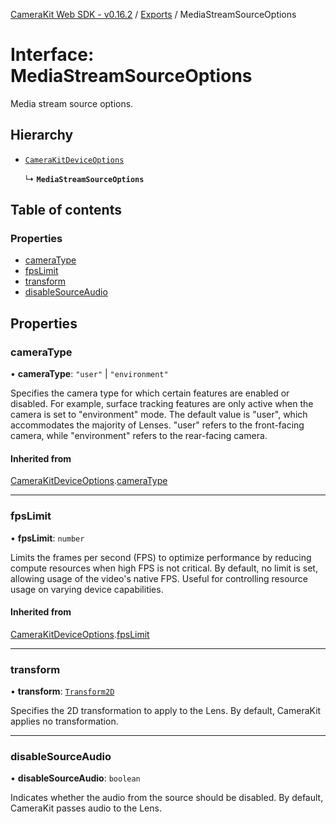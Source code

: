 [CameraKit Web SDK - v0.16.2](../README.md) / [Exports](../modules.md) / MediaStreamSourceOptions

# Interface: MediaStreamSourceOptions

Media stream source options.

## Hierarchy

- [`CameraKitDeviceOptions`](CameraKitDeviceOptions.md)

  ↳ **`MediaStreamSourceOptions`**

## Table of contents

### Properties

- [cameraType](MediaStreamSourceOptions.md#cameratype)
- [fpsLimit](MediaStreamSourceOptions.md#fpslimit)
- [transform](MediaStreamSourceOptions.md#transform)
- [disableSourceAudio](MediaStreamSourceOptions.md#disablesourceaudio)

## Properties

### cameraType

• **cameraType**: ``"user"`` \| ``"environment"``

Specifies the camera type for which certain features are enabled or disabled.
For example, surface tracking features are only active when the camera is set to "environment" mode.
The default value is "user", which accommodates the majority of Lenses.
"user" refers to the front-facing camera, while "environment" refers to the rear-facing camera.

#### Inherited from

[CameraKitDeviceOptions](CameraKitDeviceOptions.md).[cameraType](CameraKitDeviceOptions.md#cameratype)

___

### fpsLimit

• **fpsLimit**: `number`

Limits the frames per second (FPS) to optimize performance by reducing compute resources
when high FPS is not critical. By default, no limit is set, allowing usage of the video's native FPS.
Useful for controlling resource usage on varying device capabilities.

#### Inherited from

[CameraKitDeviceOptions](CameraKitDeviceOptions.md).[fpsLimit](CameraKitDeviceOptions.md#fpslimit)

___

### transform

• **transform**: [`Transform2D`](../classes/Transform2D.md)

Specifies the 2D transformation to apply to the Lens.
By default, CameraKit applies no transformation.

___

### disableSourceAudio

• **disableSourceAudio**: `boolean`

Indicates whether the audio from the source should be disabled.
By default, CameraKit passes audio to the Lens.
